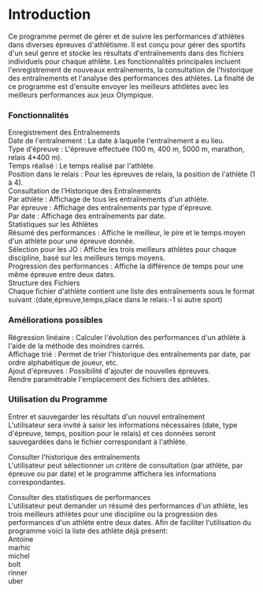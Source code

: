 # Introduction
Ce programme permet de gérer et de suivre les performances d'athlètes dans diverses épreuves d'athlétisme.
Il est conçu pour gérer des sportifs d'un seul genre et stocke les résultats d'entraînements dans des fichiers individuels pour chaque athlète.
Les fonctionnalités principales incluent l'enregistrement de nouveaux entraînements, la consultation de l'historique des entraînements et l'analyse des performances des athlètes. La finalté de ce programme est d'ensuite envoyer les meilleurs athtlètes avec les meilleurs performances aux  jeux Olympique.

 ### Fonctionnalités
Enregistrement des Entraînements\
Date de l'entraînement : La date à laquelle l'entraînement a eu lieu.\
Type d'épreuve : L'épreuve effectuée (100 m, 400 m, 5000 m, marathon, relais 4*400 m).\
Temps réalisé : Le temps réalisé par l'athlète.\
Position dans le relais : Pour les épreuves de relais, la position de l'athlète (1 à 4).\
Consultation de l'Historique des Entraînements\
Par athlète : Affichage de tous les entraînements d'un athlète.\
Par épreuve : Affichage des entraînements par type d'épreuve.\
Par date : Affichage des entraînements par date.\
Statistiques sur les Athlètes\
Résumé des performances : Affiche le meilleur, le pire et le temps moyen d'un athlète pour une épreuve donnée.\
Sélection pour les JO : Affiche les trois meilleurs athlètes pour chaque discipline, basé sur les meilleurs temps moyens.\
Progression des performances : Affiche la différence de temps pour une même épreuve entre deux dates.\
Structure des Fichiers\
Chaque fichier d'athlète contient une liste des entraînements sous le format suivant :(date,épreuve,temps,place dans le relais:-1 si autre sport)

 ### Améliorations possibles
Régression linéaire : Calculer l'évolution des performances d'un athlète à l'aide de la méthode des moindres carrés.\
Affichage trié : Permet de trier l'historique des entraînements par date, par ordre alphabétique de joueur, etc.\
Ajout d'épreuves : Possibilité d'ajouter de nouvelles épreuves.\
Rendre paramétrable l'emplacement des fichiers des athlètes.



### Utilisation du Programme
Entrer et sauvegarder les résultats d'un nouvel entraînement\
L'utilisateur sera invité à saisir les informations nécessaires (date, type d'épreuve, temps, position pour le relais) et ces données seront sauvegardées dans le fichier correspondant à l'athlète.

Consulter l'historique des entraînements\
L'utilisateur peut sélectionner un critère de consultation (par athlète, par épreuve ou par date) et le programme affichera les informations correspondantes.

Consulter des statistiques de performances\
L'utilisateur peut demander un résumé des performances d'un athlète, les trois meilleurs athlètes pour une discipline ou la progression des performances d'un athlète entre deux dates.
Afin de faciliter l'utilisation du programme voici la liste des athlète dèjà présent:\
Antoine\
marhic\
michel\
bolt\
rinner\
uber
